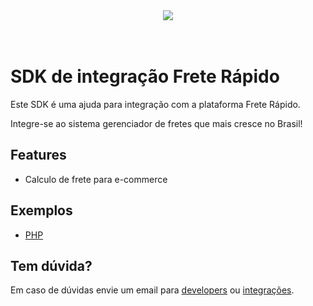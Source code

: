 <div style="text-align:center">
    <img src="https://dev.freterapido.com/imgs/logo-dev-red.png"/>
</div>
<br/>
<br/>

# SDK de integração Frete Rápido

Este SDK é uma ajuda para integração com a plataforma Frete Rápido.

Integre-se ao sistema gerenciador de fretes que mais cresce no Brasil!

## Features
- Calculo de frete para e-commerce

## Exemplos 

- [PHP](exemplos/php/README.md)

## Tem dúvida?

Em caso de dúvidas envie um email para [developers](mailto:developers@freterapido.com) ou [integrações](mailto:integracoes@freterapido.com).
